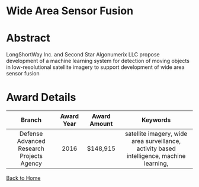 
Wide Area Sensor Fusion
=======================

# Abstract


LongShortWay Inc. and Second Star Algonumerix LLC propose development of a machine learning system for detection of moving objects in low-resolutional satellite imagery to support development of wide area sensor fusion  

# Award Details

|Branch|Award Year|Award Amount|Keywords|
| :---: | :---: | :---: | :---: |
|Defense Advanced Research Projects Agency|2016|$148,915|satellite imagery, wide area surveillance, activity based intelligence, machine learning, |
  
  


[Back to Home](https://github.com/chrischow/dod_sbir_awards#1190)